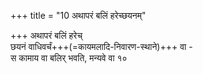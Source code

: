 +++
title = "10 अथापरं बलिं हरेच्छयनम्"

+++
अथापरं बलिं हरेच्  
छयनं वाधिवर्चं+++(=कायमलादि-निवारण-स्थाने)+++ वा -  
स कामाय वा बलिर् भवति, मन्यवे वा १०